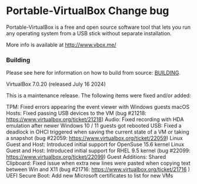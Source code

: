 Portable-VirtualBox Change bug
===================

Portable-VirtualBox is a free and open source software tool that lets you run any operating system from a USB stick without separate installation.

More info is available at http://www.vbox.me/

### Building ###

Please see here for information on how to build from source: [BUILDING](BUILDING.md).

VirtualBox 7.0.20 (released July 16 2024)

This is a maintenance release. The following items were fixed and/or added:

TPM: Fixed errors appearing the event viewer with Windows guests
macOS Hosts: Fixed passing USB devices to the VM (bug #21218: https://www.virtualbox.org/ticket/21218)
Audio: Fixed recording with HDA emulation after newer Windows 10 / 11 guests got rebooted
USB: Fixed a deadlock in OHCI triggered when saving the current state of a VM or taking a snapshot (bug #22059: https://www.virtualbox.org/ticket/22059)
Linux Guest and Host: Introduced initial support for OpenSuse 15.6 kernel
Linux Guest and Host: Introduced initial support for RHEL 9.5 kernel (bug #22099: https://www.virtualbox.org/ticket/22099)
Guest Additions: Shared Clipboard: Fixed issue when extra new lines were pasted when copying text between Win and X11 (bug #21716: https://www.virtualbox.org/ticket/21716 )
UEFI Secure Boot: Add new Microsoft certificates to list for new VMs
